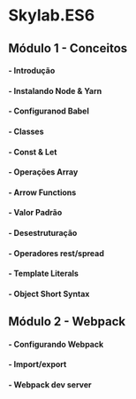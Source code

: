 # Skylab.ES6

## Módulo 1 - Conceitos
####    - Introdução
####    - Instalando Node & Yarn
####    - Configuranod Babel
####    - Classes
####    - Const & Let
####    - Operações Array
####    - Arrow Functions
####    - Valor Padrão
####    - Desestruturação
####    - Operadores rest/spread
####    - Template Literals
####    - Object Short Syntax

## Módulo 2 - Webpack
####    - Configurando Webpack
####    - Import/export
####    - Webpack dev server